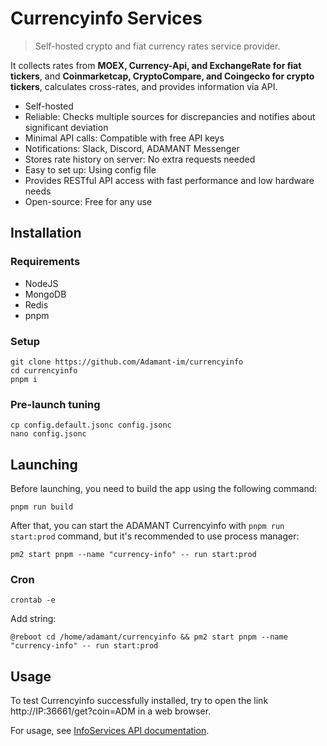 # Currencyinfo Services

> Self-hosted crypto and fiat currency rates service provider.

It collects rates from **MOEX, Currency-Api, and ExchangeRate for fiat tickers**, and **Coinmarketcap, CryptoCompare, and Coingecko for crypto tickers**, calculates cross-rates, and provides information via API.

- Self-hosted
- Reliable: Checks multiple sources for discrepancies and notifies about significant deviation
- Minimal API calls: Compatible with free API keys
- Notifications: Slack, Discord, ADAMANT Messenger
- Stores rate history on server: No extra requests needed
- Easy to set up: Using config file
- Provides RESTful API access with fast performance and low hardware needs
- Open-source: Free for any use

## Installation

### Requirements

- NodeJS
- MongoDB
- Redis
- pnpm

### Setup

```
git clone https://github.com/Adamant-im/currencyinfo
cd currencyinfo
pnpm i
```

### Pre-launch tuning

```
cp config.default.jsonc config.jsonc
nano config.jsonc
```

## Launching

Before launching, you need to build the app using the following command:

```
pnpm run build
```

After that, you can start the ADAMANT Currencyinfo with `pnpm run start:prod` command, but it's recommended to use process manager:

```
pm2 start pnpm --name "currency-info" -- run start:prod
```

### Cron

```
crontab -e
```

Add string:

```
@reboot cd /home/adamant/currencyinfo && pm2 start pnpm --name "currency-info" -- run start:prod
```

## Usage

To test Currencyinfo successfully installed, try to open the link http://IP:36661/get?coin=ADM in a web browser.

For usage, see [InfoServices API documentation](https://github.com/Adamant-im/currencyinfo/wiki/InfoServices-API-documentation).
